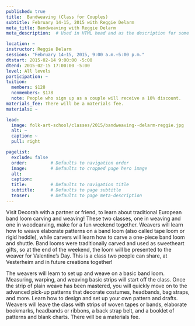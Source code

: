 ```yaml
---
published: true
title:  Bandweaving (Class for Couples)
subtitle: February 14-15, 2015 with Reggie Delarm
meta_title: Bandweaving with Reggie Delarm
meta_description:  # Used in HTML head and as the description for some search engines

location: ~
instructor: Reggie Delarm
sessions: "February 14–15, 2015, 9:00 a.m.–5:00 p.m."
dtstart: 2015-02-14 9:00:00 -5:00
dtend: 2015-02-15 17:00:00 -5:00 
level: All levels
participation: ~
tuition:
  members: $128
  nonmembers: $178
  note: People who sign up as a couple will receive a 10% discount.
materials_fee: There will be a materials fee.
materials: ~

lead:
  image: folk-art-school/classes/2015/bandweaving--delarm-reggie.jpg
  alt: ~
  caption: ~
  pull: right

pagelist:
  exclude: false
  order:         # Defaults to navigation order  
  image:         # Defaults to cropped page hero image
  alt:
  caption:
  title:         # Defaults to navigation title
  subtitle:      # Defaults to page subtitle
  teaser:        # Defaults to page meta-description 
---
```

Visit Decorah with a partner or friend, to learn about traditional European band loom carving and weaving! These two classes, one in weaving and one in woodcarving, make for a fun weekend together. Weavers will learn how to weave elaborate patterns on a band loom (also called tape loom or rigid heddle), while carvers will learn how to carve a one-piece band loom and shuttle. Band looms were traditionally carved and used as sweetheart gifts, so at the end of the weekend, the loom will be presented to the weaver for Valentine’s Day. This is a class two people can share, at Vesterheim and in future creations together!

The weavers will learn to set up and weave on a basic band loom. Measuring, warping, and weaving basic strips will start off the class. Once the strip of plain weave has been mastered, you will quickly move on to the advanced pick-up patterns that decorate costumes, headbands, bag straps, and more. Learn how to design and set up your own pattern and drafts. Weavers will leave the class with strips of woven tapes or bands, elaborate bookmarks, headbands or ribbons, a back strap belt, and a booklet of patterns and blank charts. There will be a materials fee.